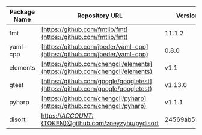 | Package Name | Repository URL | Version |
|-------------|---------------|---------|
| fmt | [https://github.com/fmtlib/fmt](https://github.com/fmtlib/fmt) | 11.1.2 |
| yaml-cpp | [https://github.com/jbeder/yaml-cpp](https://github.com/jbeder/yaml-cpp) | 0.8.0 |
| elements | [https://github.com/chengcli/elements](https://github.com/chengcli/elements) | v1.1 |
| gtest | [https://github.com/google/googletest](https://github.com/google/googletest) | v1.13.0 |
| pyharp | [https://github.com/chengcli/pyharp](https://github.com/chengcli/pyharp) | v1.1.1 |
| disort | [https://${ACCOUNT}:${TOKEN}@github.com/zoeyzyhu/pydisort](https://${ACCOUNT}:${TOKEN}@github.com/zoeyzyhu/pydisort) | 24569ab591dc |
